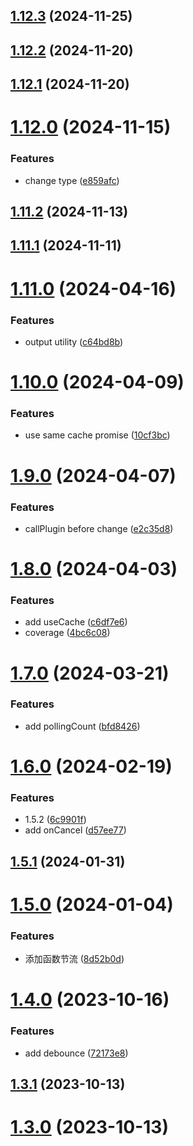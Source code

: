 

## [1.12.3](https://github.com/YeMao-Zi/ym-useRequest/compare/v1.12.2...v1.12.3) (2024-11-25)

## [1.12.2](https://github.com/YeMao-Zi/ym-useRequest/compare/v1.12.1...v1.12.2) (2024-11-20)

## [1.12.1](https://github.com/YeMao-Zi/ym-useRequest/compare/v1.12.0...v1.12.1) (2024-11-20)

# [1.12.0](https://github.com/YeMao-Zi/ym-useRequest/compare/v1.11.2...v1.12.0) (2024-11-15)


### Features

* change type ([e859afc](https://github.com/YeMao-Zi/ym-useRequest/commit/e859afc98286f9886b5a18488005e77f85cca172))

## [1.11.2](https://github.com/YeMao-Zi/ym-useRequest/compare/v1.11.1...v1.11.2) (2024-11-13)

## [1.11.1](https://github.com/YeMao-Zi/ym-useRequest/compare/v1.11.0...v1.11.1) (2024-11-11)

# [1.11.0](https://github.com/YeMao-Zi/ym-useRequest/compare/v1.10.0...v1.11.0) (2024-04-16)


### Features

* output utility ([c64bd8b](https://github.com/YeMao-Zi/ym-useRequest/commit/c64bd8bcac2fb15e984ea3ab92c2d3e89d3759ad))

# [1.10.0](https://github.com/YeMao-Zi/ym-useRequest/compare/v1.9.0...v1.10.0) (2024-04-09)


### Features

* use same cache promise ([10cf3bc](https://github.com/YeMao-Zi/ym-useRequest/commit/10cf3bc01d4e7d0ae0d12383cc62123a5ad90279))

# [1.9.0](https://github.com/YeMao-Zi/ym-useRequest/compare/v1.8.0...v1.9.0) (2024-04-07)


### Features

* callPlugin before change ([e2c35d8](https://github.com/YeMao-Zi/ym-useRequest/commit/e2c35d860eb00ee8a9686090ea59b431cd7d5421))

# [1.8.0](https://github.com/YeMao-Zi/ym-useRequest/compare/v1.7.0...v1.8.0) (2024-04-03)


### Features

* add useCache ([c6df7e6](https://github.com/YeMao-Zi/ym-useRequest/commit/c6df7e6633dfbd4bf5795ac7e344fc10d6b043bf))
* coverage ([4bc6c08](https://github.com/YeMao-Zi/ym-useRequest/commit/4bc6c081afc7319ca480de9f12de87b4278d2e26))

# [1.7.0](https://github.com/YeMao-Zi/ym-useRequest/compare/v1.6.0...v1.7.0) (2024-03-21)


### Features

* add pollingCount ([bfd8426](https://github.com/YeMao-Zi/ym-useRequest/commit/bfd84260660133b81763d85a84bd100cdc95c15b))

# [1.6.0](https://github.com/YeMao-Zi/ym-useRequest/compare/v1.5.1...v1.6.0) (2024-02-19)


### Features

* 1.5.2 ([6c9901f](https://github.com/YeMao-Zi/ym-useRequest/commit/6c9901f082c23f3be87ee9e5783c09ac8cc3f241))
* add onCancel ([d57ee77](https://github.com/YeMao-Zi/ym-useRequest/commit/d57ee778840d3f287edb5ea166775b2491926387))

## [1.5.1](https://github.com/YeMao-Zi/ym-useRequest/compare/v1.5.0...v1.5.1) (2024-01-31)

# [1.5.0](https://github.com/YeMao-Zi/ym-useRequest/compare/v1.4.0...v1.5.0) (2024-01-04)


### Features

* 添加函数节流 ([8d52b0d](https://github.com/YeMao-Zi/ym-useRequest/commit/8d52b0dd4fb6af7a4486e28ae7957f10cf8c4571))

# [1.4.0](https://github.com/YeMao-Zi/ym-useRequest/compare/v1.3.0...v1.4.0) (2023-10-16)


### Features

* add debounce ([72173e8](https://github.com/YeMao-Zi/ym-useRequest/commit/72173e814327e480cf4311b18e4aedd460f2c44d))

## [1.3.1](https://github.com/YeMao-Zi/ym-useRequest/compare/v1.3.0...v1.3.1) (2023-10-13)

# [1.3.0](https://github.com/YeMao-Zi/ym-useRequest/compare/v1.2.2...v1.3.0) (2023-10-13)
